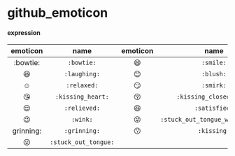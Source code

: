 # github_emoticon

#### expression
|emoticon|name|emoticon|name|emoticon|name|
|:-----:|:---:|:-----:|:-----:|:-----:|:---:|
|:bowtie:|`:bowtie:`|:smile:|`:smile:`|:simple_smile:|`:simple_smile:`|
|:laughing:|`:laughing:`|:blush:|`:blush:`|:smiley:|`:smiley:`|
|:relaxed:|`:relaxed:`|:smirk:|`:smirk:`|:heart_eyes:|`:heart_eyes:`|
|:kissing_heart:|`:kissing_heart:`|:kissing_closed_eyes:|`:kissing_closed_eyes:`|:flushed:|`:flushed:`|
|:relieved:|`:relieved:`|:satisfied:|`:satisfied:`|:grin:|`:grin:`|
|:wink:|`:wink:`|:stuck_out_tongue_winking_eye:|`:stuck_out_tongue_winking_eye:`|:stuck_out_tongue_closed_eyes:|`:stuck_out_tongue_closed_eyes:`|
|grinning:|`:grinning:`|:kissing:|`:kissing:`|:kissing_smiling_eyes:|`:kissing_smiling_eyes:`|
|:stuck_out_tongue:|`:stuck_out_tongue:`|
